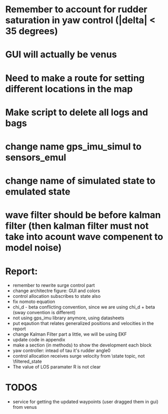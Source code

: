 # Remember to account for rudder saturation in yaw control (|delta| < 35 degrees)
# GUI will actually be venus
# Need to make a route for setting different locations in the map
# Make script to delete all logs and bags
# change name gps_imu_simul to sensors_emul
# change name of simulated state to emulated state

# wave filter should be before kalman filter (then kalman filter must not take into acount wave compenent to model noise)

# Report:      
- remember to rewrite surge control part
- change architectre figure: GUI and colors 
- control allocation subscribes to state also
- fix nomoto equation
- chi_d - beta conflicting convention, since we are using chi_d + beta (sway  convention is different)
- not using gps_imu library anymore, using datasheets
- put eqaution that relates generalized positions and velocities in the report
- change Kalman Filter part a little, we will be using EKF
- update code in appendix
- make a section (in methods) to show the development each block
- yaw controller: intead of tau it's rudder angle0
- control allocation receives surge velocity from \state topic, not \filtered_state
- The value of LOS paramater R is not clear
  
# TODOS
- service for getting the updated waypoints (user dragged them in gui) from venus 